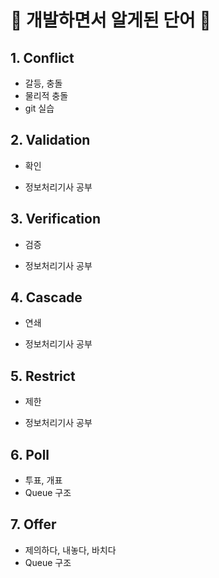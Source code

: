 # 📝 개발하면서 알게된 단어 📝

## 1. Conflict

- 갈등, 충돌
- 물리적 충돌
- git 실습

## 2. Validation

- 확인

- 정보처리기사 공부

## 3. Verification

- 검증

- 정보처리기사 공부



## 4. Cascade

- 연쇄

- 정보처리기사 공부



## 5. Restrict

- 제한

- 정보처리기사 공부



## 6. Poll

- 투표, 개표
- Queue 구조



## 7. Offer

- 제의하다, 내놓다, 바치다
- Queue 구조
